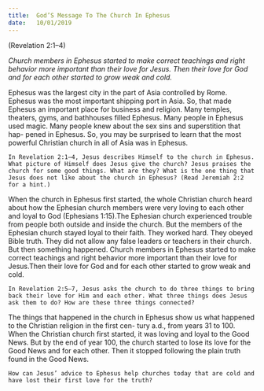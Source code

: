 ```yaml
---
title:  God’S Message To The Church In Ephesus
date:   10/01/2019
---
```


(Revelation 2:1–4)

_Church members in Ephesus started to make correct teachings and right behavior more important than their love for Jesus. Then their love for God and for each other started to grow weak and cold._

Ephesus was the largest city in the part of Asia controlled by Rome. Ephesus was the most important shipping port in Asia. So, that made Ephesus an important place for business and religion. Many temples, theaters, gyms, and bathhouses filled Ephesus. Many people in Ephesus used magic. Many people knew about the sex sins and superstition that hap- pened in Ephesus. So, you may be surprised to learn that the most powerful Christian church in all of Asia was in Ephesus.

`In Revelation 2:1–4, Jesus describes Himself to the church in Ephesus. What picture of Himself does Jesus give the church? Jesus praises the church for some good things. What are they? What is the one thing that Jesus does not like about the church in Ephesus? (Read Jeremiah 2:2 for a hint.)`

When the church in Ephesus first started, the whole Christian church heard about how the Ephesian church members were very loving to each other and loyal to God (Ephesians 1:15).The Ephesian church experienced trouble from people both outside and inside the church. But the members of the Ephesian church stayed loyal to their faith. They worked hard. They obeyed Bible truth. They did not allow any false leaders or teachers in their church. But then something happened. Church members in Ephesus started to make correct teachings and right behavior more important than their love for Jesus.Then their love for God and for each other started to grow weak and cold.

`In Revelation 2:5–7, Jesus asks the church to do three things to bring back their love for Him and each other. What three things does Jesus ask them to do? How are these three things connected?`

The things that happened in the church in Ephesus show us what happened to the Christian religion in the first cen- tury a.d., from years 31 to 100. When the Christian church first started, it was loving and loyal to the Good News. But by the end of year 100, the church started to lose its love for the Good News and for each other. Then it stopped following the plain truth found in the Good News.

`How can Jesus’ advice to Ephesus help churches today that are cold and have lost their first love for the truth?`